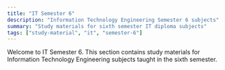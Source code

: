```yaml
---
title: "IT Semester 6"
description: "Information Technology Engineering Semester 6 subjects"
summary: "Study materials for sixth semester IT diploma subjects"
tags: ["study-material", "it", "semester-6"]
---
```


Welcome to IT Semester 6. This section contains study materials for Information Technology Engineering subjects taught in the sixth semester.
